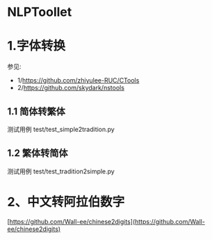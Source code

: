 # NLPToollet

# 1.字体转换
参见:
* 1/https://github.com/zhiyulee-RUC/CTools
* 2/https://github.com/skydark/nstools

## 1.1 简体转繁体 
测试用例  test/test_simple2tradition.py

## 1.2 繁体转简体
测试用例  test/test_tradition2simple.py


# 2、中文转阿拉伯数字
[https://github.com/Wall-ee/chinese2digits](https://github.com/Wall-ee/chinese2digits)

